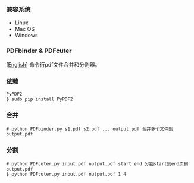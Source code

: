 ### 兼容系统  
- Linux 
- Mac OS
- Windows

### PDFbinder & PDFcuter 
[[English](./README.md)] 命令行pdf文件合并和分割器。

### 依赖
	PyPDF2 
    $ sudo pip install PyPDF2

### 合并 
    # python PDFbinder.py s1.pdf s2.pdf ... output.pdf 合并多个文件到output.pdf

### 分割 
    # python PDFcuter.py input.pdf output.pdf start end 分割start到end页到output.pdf
    $ python PDFcuter.py input.pdf output.pdf 1 4

